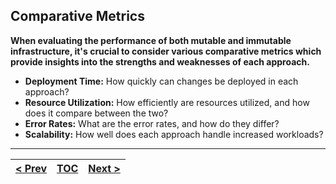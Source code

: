 ## Comparative Metrics
**When evaluating the performance of both mutable and immutable infrastructure, it's crucial to consider various comparative metrics which provide insights into the strengths and weaknesses of each approach.**

*   **Deployment Time:** How quickly can changes be deployed in each approach?
*   **Resource Utilization:** How efficiently are resources utilized, and how does it compare between the two?
*   **Error Rates:** What are the error rates, and how do they differ?
*   **Scalability:** How well does each approach handle increased workloads?

---
|[< Prev](s7.md)| [TOC](toc.md)  | [Next >](s9.md)|
|---------------|----------------|---------------|
<!-- pagebreak -->
